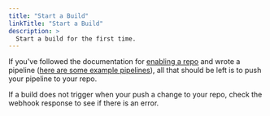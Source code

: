 ```yaml
---
title: "Start a Build"
linkTitle: "Start a Build"
description: >
  Start a build for the first time.
---
```


If you've followed the documentation for [enabling a repo](/docs/usage/enable_repo.md) and wrote a pipeline ([here are some example pipelines](/docs/usage/examples/)), all that should be left is to push your pipeline to your repo.

If a build does not trigger when your push a change to your repo, check the webhook response to see if there is an error.

